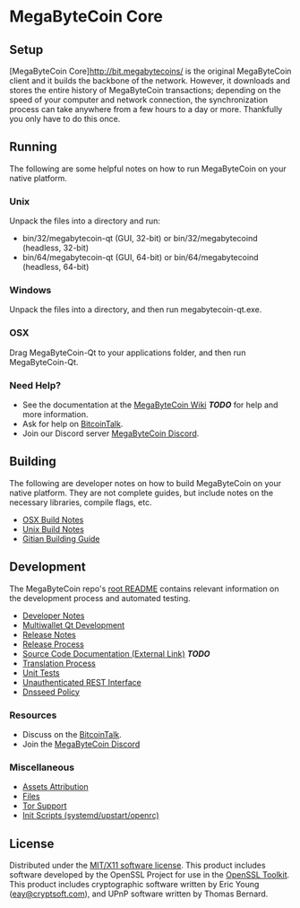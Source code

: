 MegaByteCoin Core
=========

Setup
-----

[MegaByteCoin Core]http://bit.megabytecoins/ is the original MegaByteCoin client and it builds the backbone of the network. However, it downloads and stores the entire history of MegaByteCoin transactions; depending on the speed of your computer and network connection, the synchronization process can take anywhere from a few hours to a day or more. Thankfully you only have to do this once.

Running
-------
The following are some helpful notes on how to run MegaByteCoin on your native platform.

### Unix

Unpack the files into a directory and run:

- bin/32/megabytecoin-qt (GUI, 32-bit) or bin/32/megabytecoind (headless, 32-bit)
- bin/64/megabytecoin-qt (GUI, 64-bit) or bin/64/megabytecoind (headless, 64-bit)

### Windows

Unpack the files into a directory, and then run megabytecoin-qt.exe.

### OSX

Drag MegaByteCoin-Qt to your applications folder, and then run MegaByteCoin-Qt.

### Need Help?

* See the documentation at the [MegaByteCoin Wiki](https://en.bitcoin.it/wiki/Main_Page) ***TODO***
for help and more information.
* Ask for help on [BitcoinTalk](https://bitcointalk.org/index.php?topic=2976421).
* Join our Discord server [MegaByteCoin Discord](https://discord.gg/DHYsG6j).

Building
--------

The following are developer notes on how to build MegaByteCoin on your native platform. They are not complete guides, but include notes on the necessary libraries, compile flags, etc.

- [OSX Build Notes](build-osx.md)
- [Unix Build Notes](build-unix.md)
- [Gitian Building Guide](gitian-building.md)

Development
-----------

The MegaByteCoin repo's [root README](https://github.com/megabytecoincoin/megabytecoin-core/blob/master/README.md) contains relevant information on the development process and automated testing.

- [Developer Notes](developer-notes.md)
- [Multiwallet Qt Development](multiwallet-qt.md)
- [Release Notes](release-notes.md)
- [Release Process](release-process.md)
- [Source Code Documentation (External Link)](https://dev.visucore.com/bitcoin/doxygen/) ***TODO***
- [Translation Process](translation_process.md)
- [Unit Tests](unit-tests.md)
- [Unauthenticated REST Interface](REST-interface.md)
- [Dnsseed Policy](dnsseed-policy.md)

### Resources

* Discuss on the [BitcoinTalk](https://bitcointalk.org/index.php?topic=2976421).
* Join the [MegaByteCoin Discord](https://discord.gg/DHYsG6j) 

### Miscellaneous

- [Assets Attribution](assets-attribution.md)
- [Files](files.md)
- [Tor Support](tor.md)
- [Init Scripts (systemd/upstart/openrc)](init.md)

License
-------

Distributed under the [MIT/X11 software license](http://www.opensource.org/licenses/mit-license.php).
This product includes software developed by the OpenSSL Project for use in the [OpenSSL Toolkit](https://www.openssl.org/). This product includes
cryptographic software written by Eric Young ([eay@cryptsoft.com](mailto:eay@cryptsoft.com)), and UPnP software written by Thomas Bernard.